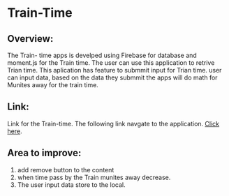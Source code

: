 # Train-Time
## Overview:
The Train- time apps is develped using Firebase for database and moment.js for the Train time. 
The user can use this application to retrive Trian time. This aplication has feature to submmit input for Trian time.
user can input data, based on the data they submmit the apps will do math for Munites away for the train time.

## Link:
Link for the Train-time. The following link navgate to the application.
[Click here]( https://lamashree.github.io/Train-Time/).

## Area to improve:
1. add remove button to the content
2. when time pass by the Train munites away decrease.
3. The user input data store to the local.

